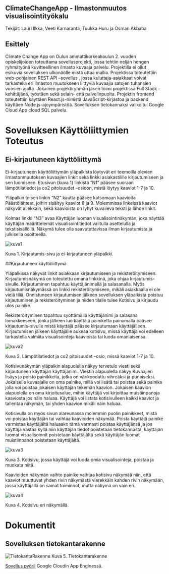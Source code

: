 ## ClimateChangeApp - Ilmastonmuutos visualisointityökalu

Tekijät: Lauri Ilkka, Veeti Karnaranta, Tuukka Huru ja Osman Akbaba 

 

## Esittely 

Climate Change App on Oulun ammattikorkeakoulun 2. vuoden opiskelijoiden toteuttama sovellusprojekti, jossa tehtiin neljän hengen ryhmätyönä kuvitteellinen ilmasto kuvaaja palvelu. Projektilla ei ollut esikuvia sovelluksen ulkonäölle mistä ottaa mallia. Projektissa toteutettiin web-pohjainen REST API –sovellus , jossa kuluttaja-asiakkaat voivat tarkastella eri ilmaston muutokseen liittyviä kuvaajia satojen tuhansien vuosien ajalta. Jokainen projektiryhmän jäsen toimi projektissa Full Stack -kehittäjänä, työstäen sekä selain- että palvelinpuolta. Projektin frontend toteutettiin käyttäen React.js-nimistä JavaScript-kirjastoa ja backend käyttäen Node.js-ajoympäristöä. Sovelluksen tietokannaksi valikoitui Google Cloud App cloud SQL palvelu. 

 

# Sovelluksen Käyttöliittymien Toteutus 

## Ei-kirjautuneen käyttöliittymä 

Ei-kirjautuneen käyttöliittymän yläpalkista löytyvät eri teemoilla olevien ilmastonmuutoksen kuvaajien linkit sekä linkki asiakastilille kirjautumiseen ja sen luomiseen. Etusivun (kuva 1) linkistä “N1” pääsee suoraan lämpötilatiedot ja co2 pitoisuudet –osioon, mistä löytyy kaaviot 1-7 ja 10.  

Yläpalkin toisen linkin “N2” kautta pääsee katsomaan kaavioita Päästölähteet, joihin sisältyy kaaviot 8 ja 9. Molemmissa linkeissä kaaviot näkyvät allekkain, sekä kaavioista on lyhyt kuvaileva teksti ja lähde linkit. 

Kolmas linkki “N3” avaa Käyttäjän luoman visualisointinäkymän, joka näyttää käyttäjän määrittelemät visualisointitiedot valitulla asettelulla ja tekstisisällöllä. Näkymä tulee olla saavutettavissa ilman kirjautumista ja julkisella osoitteella. 

![kuva1](https://user-images.githubusercontent.com/98481894/207606482-a6933c2e-e58a-4e66-a183-98be98d9b48e.png)

Kuva 1. Kirjautumis-sivu ja ei-kirjautuneen yläpalkki. 

##Kirjautuneen käyttöliittymä 

Yläpalkissa näkyvät linkit asiakkaan kirjautumiseen ja rekisteröitymiseen. Kirjautumisnäkymä on toteutettu omana linkkinä, joka ohjaa kirjautumis-sivulle. Kirjautuminen tapahtuu käyttäjänimellä ja salasanalla. Myös kirjautumisnäkymässä on linkki rekisteröitymiseen, mikäli asiakkaalla ei ole vielä tiliä. Onnistuneen kirjautumisen jälkeen sovelluksen yläpalkista poistuu kirjautuminen ja rekisteröityminen ja niiden tilalle tulee Kotisivu ja kirjaudu ulos painike. 

Rekisteröityminen tapahtuu syöttämällä käyttäjänimi ja salasana lomakkeeseen, jonka jälkeen luo käyttäjä painiketta painamalla pääsee kirjautumis-sivulle mistä käyttäjä pääsee kirjautumaan käyttäjälleen. Kirjautumisen jälkeen käyttäjälle aukeaa kotisivu, missä käyttäjä voi edelleen tarkastella valmiita visualisointeja kaavioista tai luoda omanlaisensa. 

![kuva2](https://user-images.githubusercontent.com/98481894/207606541-bf06facd-b58e-4812-8fbd-248670b50404.png)

Kuva 2. Lämpötilatiedot ja co2 pitoisuudet –osio, missä kaaviot 1-7 ja 10. 

Kotisivunäkymän yläpalkin alapuolella näkyy tervetulo viesti sekä kirjautuneen käyttäjän käyttäjänimi. Viestin alapuolella näkyy Kuvaajien lisäys ja poisto painikkeita, jotka on värikoodattu vihreäksi ja punaiseksi. Jokaiselle kuvaajalle on oma painike, millä voi lisätä tai poistaa sekä painike jolla voi poistaa jokaisen käyttäjän tekemän kaavion. Jokaisen kaavion alapuolella on oma kirjoitusalue, mihin käyttäjä voi kirjoittaa muistiinpanoja kaaviosta jos näin haluaa. Käyttäjä voi listata kotisivulleen kaikki kaaviot ja tallentaa näkymän, tai yhden kaavion mikäli näin haluaa. 

Kotisivulla on myös sivun alareunassa molemmin puolin painikkeet, mistä voi poistaa käyttäjän tai vaihtaa kaavioiden näkymää. Poista käyttäjä painike varmistaa käyttäjältä haluaako tämä varmasti poistaa käyttäjänsä ja jos käyttäjä vastaa kyllä niin käyttäjän tiedot poistetaan tietokannasta, käyttäjän luomat visualisoinnit poistetaan käyttäjältä sekä käyttäjän luomat muistiinpanot poistetaan käyttäjältä. 

![kuva3](https://user-images.githubusercontent.com/98481894/207606590-56d83f8a-67e5-4ffe-b9eb-9601f993dcea.png)

Kuva 3. Kotisivu, jossa käyttäjä voi luoda omia visualisointeja, poistaa ja muokata niitä. 

Kaavioiden näkymän vaihto painike vaihtaa kotisivu näkymää niin, että kaaviot muuttuvat yhden rivin näkymästä vierekkäin kahden rivin näkymään, jossa käyttäjällä on samat toiminnot, mutta näkymä on vain eri. 

![kuva4](https://user-images.githubusercontent.com/98481894/207606619-72d1e810-df7e-4a86-982d-22d2a20c4855.png)

Kuva 4. Kotisivu eri näkymällä. 

# Dokumentit
## Sovelluksen tietokantarakenne
![TietokantaRakenne](https://user-images.githubusercontent.com/97599254/207616167-e437bb5e-0767-402f-8071-e81a1dcacb54.jpg)
Kuva 5. Tietokantarakenne

[Sovellus pyörii](https://climatechangeapp-370911.ew.r.appspot.com/) Google Cloudin App Enginessä.
